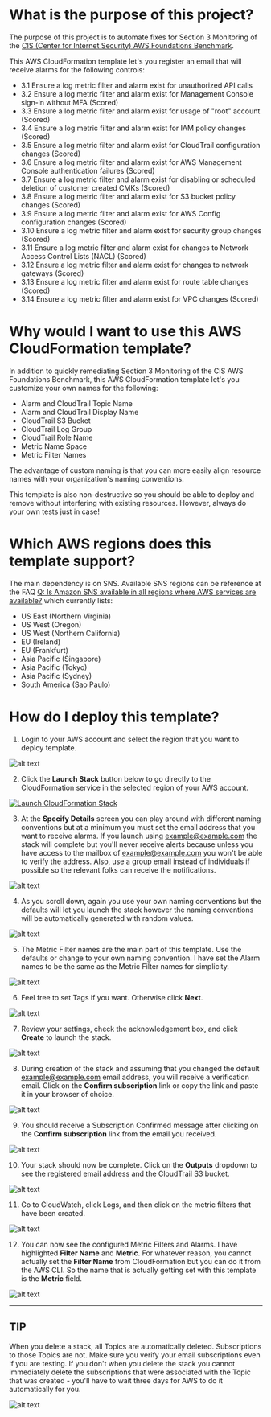 # What is the purpose of this project?

The purpose of this project is to automate fixes for Section 3 Monitoring of the [CIS (Center for Internet Security) AWS Foundations Benchmark](https://d0.awsstatic.com/whitepapers/compliance/AWS_CIS_Foundations_Benchmark.pdf).

This AWS CloudFormation template let's you register an email that will receive alarms for the following controls:

- 3.1 Ensure a log metric filter and alarm exist for unauthorized API calls 
- 3.2 Ensure a log metric filter and alarm exist for Management Console sign-in without MFA (Scored)
- 3.3 Ensure a log metric filter and alarm exist for usage of "root" account (Scored)
- 3.4 Ensure a log metric filter and alarm exist for IAM policy changes (Scored)
- 3.5 Ensure a log metric filter and alarm exist for CloudTrail configuration changes (Scored)
- 3.6 Ensure a log metric filter and alarm exist for AWS Management Console authentication failures (Scored)
- 3.7 Ensure a log metric filter and alarm exist for disabling or scheduled deletion of customer created CMKs (Scored)
- 3.8 Ensure a log metric filter and alarm exist for S3 bucket policy changes (Scored)
- 3.9 Ensure a log metric filter and alarm exist for AWS Config configuration changes (Scored)
- 3.10 Ensure a log metric filter and alarm exist for security group changes (Scored)
- 3.11 Ensure a log metric filter and alarm exist for changes to Network Access Control Lists (NACL) (Scored)
- 3.12 Ensure a log metric filter and alarm exist for changes to network gateways (Scored)
- 3.13 Ensure a log metric filter and alarm exist for route table changes (Scored)
- 3.14 Ensure a log metric filter and alarm exist for VPC changes (Scored)

# Why would I want to use this AWS CloudFormation template?

In addition to quickly remediating Section 3 Monitoring of the CIS AWS Foundations Benchmark, this AWS CloudFormation template let's you customize your own names for the following:

- Alarm and CloudTrail Topic Name
- Alarm and CloudTrail Display Name
- CloudTrail S3 Bucket
- CloudTrail Log Group
- CloudTrail Role Name
- Metric Name Space
- Metric Filter Names

The advantage of custom naming is that you can more easily align resource names with your organization's naming conventions.

This template is also non-destructive so you should be able to deploy and remove without interfering with existing resources. However, always do your own tests just in case!

# Which AWS regions does this template support?

The main dependency is on SNS. Available SNS regions can be reference at the FAQ [Q: Is Amazon SNS available in all regions where AWS services are available?](https://aws.amazon.com/sns/faqs/) which currently lists:

- US East (Northern Virginia)
- US West (Oregon)
- US West (Northern California)
- EU (Ireland)
- EU (Frankfurt)
- Asia Pacific (Singapore)
- Asia Pacific (Tokyo)
- Asia Pacific (Sydney)
- South America (Sao Paulo)

# How do I deploy this template?

1. Login to your AWS account and select the region that you want to deploy template.

![alt text](https://github.com/virtualjj/cis-aws-benchmark-section-3-monitoring-remediate/blob/master/images/readme/cis-bench-sec-3-choose-region.jpg "Example logging into AWS console and selecting a region.")

2. Click the **Launch Stack** button below to go directly to the CloudFormation service in the selected region of your AWS account.

[![Launch CloudFormation Stack](https://s3.amazonaws.com/cloudformation-examples/cloudformation-launch-stack.png
)](https://console.aws.amazon.com/cloudformation/home?region=us-west-2#/stacks/new?stackName=cis-benchmark-3-monitoring-remediate&templateURL=https://s3-us-west-2.amazonaws.com/github.cis-aws-benchmark-section-3-monitoring-remediate/cis-aws-benchmark-section-3-monitoring-remediate.yml)

3. At the **Specify Details** screen you can play around with different naming conventions but at a minimum you must set the email address that you want to receive alarms. If you launch using example@example.com the stack will complete but you'll never receive alerts because unless you have access to the mailbox of example@example.com you won't be able to verify the address. Also, use a group email instead of individuals if possible so the relevant folks can receive the notifications.

![alt text](https://github.com/virtualjj/cis-aws-benchmark-section-3-monitoring-remediate/blob/master/images/readme/cis-bench-sec-3-specify-details-part1.jpg "Set alarm email address.")

4. As you scroll down, again you use your own naming conventions but the defaults will let you launch the stack however the naming conventions will be automatically generated with random values.

![alt text](https://github.com/virtualjj/cis-aws-benchmark-section-3-monitoring-remediate/blob/master/images/readme/cis-bench-sec-3-specify-details-part2.jpg "Consider changing CloudTrail and CloudWatch names.")

5. The Metric Filter names are the main part of this template. Use the defaults or change to your own naming convention. I have set the Alarm names to be the same as the Metric Filter names for simplicity. 

![alt text](https://github.com/virtualjj/cis-aws-benchmark-section-3-monitoring-remediate/blob/master/images/readme/cis-bench-sec-3-specify-details-part3.jpg "Consider changing Metric Filter names.")

6. Feel free to set Tags if you want. Otherwise click **Next**.

![alt text](https://github.com/virtualjj/cis-aws-benchmark-section-3-monitoring-remediate/blob/master/images/readme/cis-bench-sec-3-options.jpg "Consider changing Metric Filter names.")

7. Review your settings, check the acknowledgement box, and click **Create** to launch the stack.

![alt text](https://github.com/virtualjj/cis-aws-benchmark-section-3-monitoring-remediate/blob/master/images/readme/cis-bench-sec-3-review-and-create.jpg "Acknowledge IAM role creation and create stack.")

8. During creation of the stack and assuming that you changed the default example@example.com email address, you will receive a verification email. Click on the **Confirm subscription** link or copy the link and paste it in your browser of choice.

![alt text](https://github.com/virtualjj/cis-aws-benchmark-section-3-monitoring-remediate/blob/master/images/readme/cis-bench-sec-3-receive-email-verification.jpg "Receive verification email.")

9. You should receive a Subscription Confirmed message after clicking on the **Confirm subscription** link from the email you received.

![alt text](https://github.com/virtualjj/cis-aws-benchmark-section-3-monitoring-remediate/blob/master/images/readme/cis-bench-sec-3-subscription-confirmed.jpg "Subscription confirmed message in browser.")

10. Your stack should now be complete. Click on the **Outputs** dropdown to see the registered email address and the CloudTrail S3 bucket. 

![alt text](https://github.com/virtualjj/cis-aws-benchmark-section-3-monitoring-remediate/blob/master/images/readme/cis-bench-sec-3-create-complete.jpg "Confirm Outputs.")

11. Go to CloudWatch, click Logs, and then click on the metric filters that have been created.

![alt text](https://github.com/virtualjj/cis-aws-benchmark-section-3-monitoring-remediate/blob/master/images/readme/cis-bench-sec-3-view-filters-part1.jpg "Find CloudWatch metric filters.")

12. You can now see the configured Metric Filters and Alarms. I have highlighted **Filter Name** and **Metric**. For whatever reason, you cannot actually set the **Filter Name** from CloudFormation but you can do it from the AWS CLI. So the name that is actually getting set with this template is the **Metric** field.

![alt text](https://github.com/virtualjj/cis-aws-benchmark-section-3-monitoring-remediate/blob/master/images/readme/cis-bench-sec-3-view-filters-part2.jpg "Find CloudWatch metric filters.")

---

## TIP

When you delete a stack, all Topics are automatically deleted. Subscriptions to those Topics are not. Make sure you verify your email subscriptions even if you are testing. If you don't when you delete the stack you cannot immediately delete the subscriptions that were associated with the Topic that was created - you'll have to wait three days for AWS to do it automatically for you. 

![alt text](https://github.com/virtualjj/cis-aws-benchmark-section-3-monitoring-remediate/blob/master/images/readme/cis-bench-tip-pending-subscriptions.jpg "Have to wait 3 days for unverified subscriptions to be removed.")


